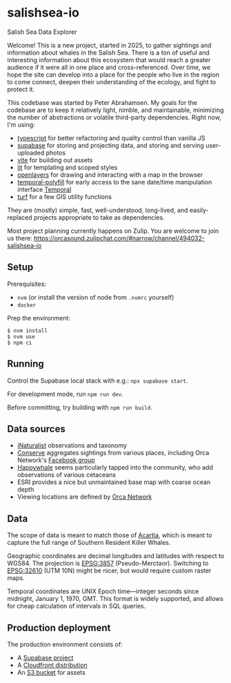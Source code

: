 # salishsea-io
Salish Sea Data Explorer

Welcome! This is a new project, started in 2025, to gather sightings and information about whales in the Salish Sea. There is a ton of useful and interesting information about this ecosystem that would reach a greater audience if it were all in one place and cross-referenced. Over time, we hope the site can develop into a place for the people who live in the region to come connect, deepen their understanding of the ecology, and fight to protect it.

This codebase was started by Peter Abrahamsen. My goals for the codebase are to keep it relatively light, nimble, and maintainable, minimizing the number of abstractions or volatile third-party dependencies. Right now, I'm using:
- [typescript](https://www.typescriptlang.org/) for better refactoring and quality control than vanilla JS
- [supabase](https://supabase.com/) for storing and projecting data, and storing and serving user-uploaded photos
- [vite](https://vite.dev/) for building out assets
- [lit](https://lit.dev/) for templating and scoped styles
- [openlayers](https://openlayers.org/) for drawing and interacting with a map in the browser
- [temporal-polyfill](https://www.npmjs.com/package/temporal-polyfill) for early access to the sane date/time manipulation interface [Temporal](https://developer.mozilla.org/en-US/docs/Web/JavaScript/Reference/Global_Objects/Temporal)
- [turf](https://turfjs.org/) for a few GIS utility functions

They are (mostly) simple, fast, well-understood, long-lived, and easily-replaced projects appropriate to take as dependencies.

Most project planning currently happens on Zulip. You are welcome to join us there: https://orcasound.zulipchat.com/#narrow/channel/494032-salishsea-io

## Setup

Prerequisites:
- `nvm` (or install the version of node from `.nvmrc` yourself)
- `docker`

Prep the environment:
```
$ nvm install
$ nvm use
$ npm ci
```

## Running

Control the Supabase local stack with e.g.: `npx supabase start`.

For development mode, run `npm run dev`.

Before committing, try building with `npm run build`.

## Data sources

- [iNaturalist](https://www.inaturalist.org/) observations and taxonomy
- [Conserve](https://conserve.io) aggregates sightings from various places, including Orca Network's [Facebook group](https://www.facebook.com/groups/564701038927716)
- [Happywhale](https://happywhale.com) seems particularly tapped into the community, who add observations of various cetaceans
- ESRI provides a nice but unmaintained base map with coarse ocean depth
- Viewing locations are defined by [Orca Network](https://www.orcanetwork.org/)

## Data

The scope of data is meant to match those of [Acartia](https://github.com/salish-sea/acartia/wiki/1.-Context-for-SSEMMI-&-Acartia#spatial-boundaries-related-to-acartia), which is meant to capture the full range of Southern Resident Killer Whales.

Geographic coordinates are decimal longitudes and latitudes with respect to WGS84. The projection is [EPSG:3857](https://spatialreference.org/ref/epsg/3857/) (Pseudo-Merctaor). Switching to [EPSG:32610](https://spatialreference.org/ref/epsg/32610/) (UTM 10N) might be nicer, but would require custom raster maps.

Temporal coordinates are UNIX Epoch time—integer seconds since midnight, January 1, 1970, GMT. This format is widely supported, and allows for cheap calculation of intervals in SQL queries.

## Production deployment

The production environment consists of:
- A [Supabase project](https://supabase.com/dashboard/project/grztmjpzamcxlzecmqca)
- A [Cloudfront distribution](https://648183724555-rvfskklb.us-east-1.console.aws.amazon.com/cloudfront/v4/home?region=us-east-1#/distributions/EQ0KYC2Y6IUYU)
- An [S3 bucket](https://648183724555-rvfskklb.us-west-2.console.aws.amazon.com/s3/buckets/salishsea-io?region=us-west-2&bucketType=general) for assets
